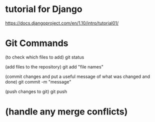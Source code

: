 # tutorial for Django
https://docs.djangoproject.com/en/1.10/intro/tutorial01/

# Git Commands
(to check which files to add)
git status

(add files to the repository)
git add "file names"

(commit changes and put a useful message of what was changed and done)
git commit -m "message"

(push changes to git)
git push

# (handle any merge conflicts)

